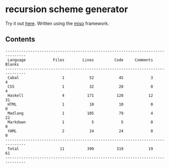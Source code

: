 # recursion scheme generator

Try it out [here](http://vmchale.com/recursion-scheme-generator/index.html).
Written using the [miso](https://haskell-miso.org) framework.

## Contents

```
-------------------------------------------------------------------------------
 Language            Files        Lines         Code     Comments       Blanks
-------------------------------------------------------------------------------
 Cabal                   1           52           45            3            4
 CSS                     1           32           28            0            4
 Haskell                 4          171          128           12           31
 HTML                    1           10           10            0            0
 Madlang                 1          105           79            4           22
 Markdown                1            5            5            0            0
 YAML                    2           24           24            0            0
-------------------------------------------------------------------------------
 Total                  11          399          319           19           61
-------------------------------------------------------------------------------
```
